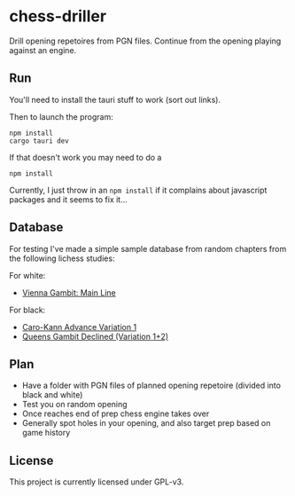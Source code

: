 # chess-driller

Drill opening repetoires from PGN files. Continue from the opening playing
against an engine.

## Run

You'll need to install the tauri stuff to work (sort out links).

Then to launch the program:

```
npm install
cargo tauri dev
```

If that doesn't work you may need to do a 

```
npm install
```

Currently, I just throw in an `npm install` if it complains about javascript
packages and it seems to fix it...

## Database

For testing I've made a simple sample database from random chapters from the
following
lichess studies:

For white:

* [Vienna Gambit: Main Line](https://lichess.org/study/ePMOV5k4)

For black:

* [Caro-Kann Advance Variation 1](https://lichess.org/study/VJb8YgoJ)
* [Queens Gambit Declined (Variation 1+2)](https://lichess.org/study/rMrAjlAG)

## Plan

* Have a folder with PGN files of planned opening repetoire (divided into black
and white)
* Test you on random opening
* Once reaches end of prep chess engine takes over
* Generally spot holes in your opening, and also target prep based on game
history

## License

This project is currently licensed under GPL-v3.
